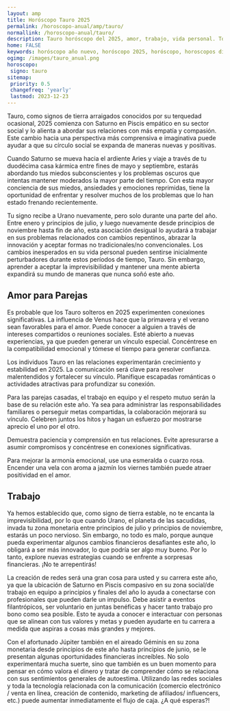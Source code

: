 ```yaml
---
layout: amp
title: Horóscopo Tauro 2025 
permalink: /horoscopo-anual/amp/tauro/
normallink: /horoscopo-anual/tauro/
description: Tauro horóscopo del 2025, amor, trabajo, vida personal. Todas las predicciones para Tauro 2025 gratis. Disfruta este año nuevo.
home: FALSE
keywords: horóscopo año nuevo, horóscopo 2025, horóscopo, horoscopos diarios gratis del dia de hoy, horóscopo diario gratis,horóscopo ano nuevo 2025, horóscopo esperanza gracia, horoscopo Tauro 2025, horoscop, horóscopos gratis, horoscopo Tauro, horoscopo Tauro 2025 gratis, Tarot, Astrologia, Zodíaco, Tauro, horoscopo gratis,tarot en femenino,videncia gratuita,horoscopos gratuitos,horóscopos, astrologia,videncia gratis
ogimg: /images/tauro_anual.png
horoscopo:
 signo: tauro
sitemap:
 priority: 0.5
 changefreq: 'yearly'
 lastmod: 2023-12-23
---
```





Tauro, como signos de tierra arraigados conocidos por su terquedad ocasional, 2025 comienza con Saturno en Piscis empático en su sector social y lo alienta a abordar sus relaciones con más empatía y compasión. Este cambio hacia una perspectiva más comprensiva e imaginativa puede ayudar a que su círculo social se expanda de maneras nuevas y positivas.

Cuando Saturno se mueva hacia el ardiente Aries y viaje a través de tu duodécima casa kármica entre fines de mayo y septiembre, estarás abordando tus miedos subconscientes y los problemas oscuros que intentas mantener moderados la mayor parte del tiempo. Con esta mayor conciencia de sus miedos, ansiedades y emociones reprimidas, tiene la oportunidad de enfrentar y resolver muchos de los problemas que lo han estado frenando recientemente.

Tu signo recibe a Urano nuevamente, pero solo durante una parte del año. Entre enero y principios de julio, y luego nuevamente desde principios de noviembre hasta fin de año, esta asociación desigual lo ayudará a trabajar en sus problemas relacionados con cambios repentinos, abrazar la innovación y aceptar formas no tradicionales/no convencionales. Los cambios inesperados en su vida personal pueden sentirse inicialmente perturbadores durante estos períodos de tiempo, Tauro. Sin embargo, aprender a aceptar la imprevisibilidad y mantener una mente abierta expandirá su mundo de maneras que nunca soñó este año.

## Amor para Parejas

Es probable que los Tauro solteros en 2025 experimenten conexiones significativas. La influencia de Venus hace que la primavera y el verano sean favorables para el amor. Puede conocer a alguien a través de intereses compartidos o reuniones sociales. Esté abierto a nuevas experiencias, ya que pueden generar un vínculo especial. Concéntrese en la compatibilidad emocional y tómese el tiempo para generar confianza.

Los individuos Tauro en las relaciones experimentarán crecimiento y estabilidad en 2025. La comunicación será clave para resolver malentendidos y fortalecer su vínculo. Planifique escapadas románticas o actividades atractivas para profundizar su conexión.

Para las parejas casadas, el trabajo en equipo y el respeto mutuo serán la base de su relación este año. Ya sea para administrar las responsabilidades familiares o perseguir metas compartidas, la colaboración mejorará su vínculo. Celebren juntos los hitos y hagan un esfuerzo por mostrarse aprecio el uno por el otro.

Demuestra paciencia y comprensión en tus relaciones. Evite apresurarse a asumir compromisos y concéntrese en conexiones significativas.

Para mejorar la armonía emocional, use una esmeralda o cuarzo rosa. Encender una vela con aroma a jazmín los viernes también puede atraer positividad en el amor.

## Trabajo

Ya hemos establecido que, como signo de tierra estable, no te encanta la imprevisibilidad, por lo que cuando Urano, el planeta de las sacudidas, invada tu zona monetaria entre principios de julio y principios de noviembre, estarás un poco nervioso. Sin embargo, no todo es malo, porque aunque pueda experimentar algunos cambios financieros desafiantes este año, lo obligará a ser más innovador, lo que podría ser algo muy bueno. Por lo tanto, explore nuevas estrategias cuando se enfrente a sorpresas financieras. ¡No te arrepentirás!

La creación de redes será una gran cosa para usted y su carrera este año, ya que la ubicación de Saturno en Piscis compasivo en su zona social/de trabajo en equipo a principios y finales del año lo ayuda a conectarse con profesionales que pueden darle un impulso. Debe asistir a eventos filantrópicos, ser voluntario en juntas benéficas y hacer tanto trabajo pro bono como sea posible. Esto te ayuda a conocer e interactuar con personas que se alinean con tus valores y metas y pueden ayudarte en tu carrera a medida que aspiras a cosas más grandes y mejores.

Con el afortunado Júpiter también en el aireado Géminis en su zona monetaria desde principios de este año hasta principios de junio, se le presentan algunas oportunidades financieras increíbles. No solo experimentará mucha suerte, sino que también es un buen momento para pensar en cómo valora el dinero y tratar de comprender cómo se relaciona con sus sentimientos generales de autoestima. Utilizando las redes sociales y toda la tecnología relacionada con la comunicación (comercio electrónico / venta en línea, creación de contenido, marketing de afiliados/ influencers, etc.) puede aumentar inmediatamente el flujo de caja. ¿A qué esperas?!